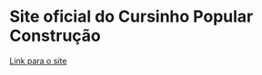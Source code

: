 # Site oficial do Cursinho Popular Construção

[Link para o site](https://cursinhoconstrucao.github.io/site/)
